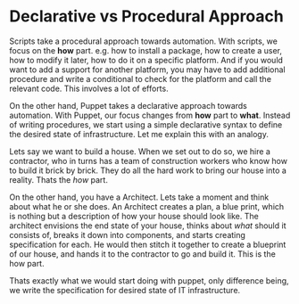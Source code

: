 # Declarative vs Procedural Approach

Scripts take a procedural approach towards automation. With scripts, we focus on the **how** part. e.g. how to install a package, how to create a user, how to modify it later, how to do it on a specific platform. And if you would want to add a support for another platform, you may have to add additional procedure and write a conditional to check for the platform and call the relevant code. This involves a lot of efforts.

On the other hand, Puppet takes a declarative approach towards automation. With Puppet, our focus changes from   **how** part to **what**. Instead of writing procedures, we start using a simple declarative syntax to define the desired state of infrastructure.  Let me explain this with an analogy.

Lets say we want to build a house. When we  set out to do so, we hire a contractor, who in turns has a team of construction workers who know how to build it brick by brick. They do all the hard work to bring our house into a reality. Thats the *how* part.

On the other hand, you have a Architect. Lets take a moment and think about what he or she does. An Architect creates a plan, a blue print, which is nothing but a description of how your house should look like. The architect envisions the end state of your house, thinks about *what* should it consists of, breaks it down into components,  and starts creating  specification for each. He would then stitch it together to create a blueprint of our house, and hands it to the contractor to go and build it. This is the how part.

Thats exactly what we would start doing with puppet, only difference being, we write the specification for desired state of IT infrastructure.
